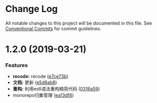 # Change Log

All notable changes to this project will be documented in this file.
See [Conventional Commits](https://conventionalcommits.org) for commit guidelines.

# 1.2.0 (2019-03-21)


### Features

* **recode:** recode ([e7ce73b](https://github.com/WilsonLiu95/assets-reload/commit/e7ce73b))
* **文档:** 更新 ([e5d8ab8](https://github.com/WilsonLiu95/assets-reload/commit/e5d8ab8))
* **重构:** 利用es6语法重构精简代码 ([0316a59](https://github.com/WilsonLiu95/assets-reload/commit/0316a59))
* monorepo归集管理 ([ea13df8](https://github.com/WilsonLiu95/assets-reload/commit/ea13df8))
